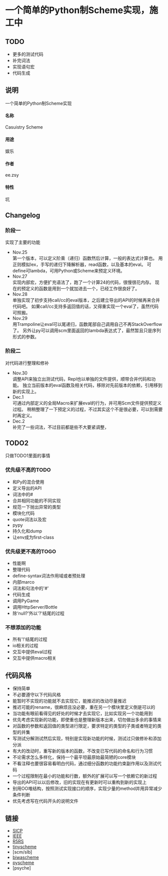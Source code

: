 一个简单的Python制Scheme实现，施工中
====================================

TODO
------
* 更多的测试代码
* 补完词法
* 实现语句宏
* 代码生成

说明
-----
一个简单的Python制Scheme实现

#### 名称
Casuistry Scheme

#### 用途
娱乐

#### 作者
ee.zsy

#### 特性
坑

Changelog
----------
### 阶段一
实现了主要的功能

* Nov.25  
  第一个版本，可以定义阶乘（递归）函数然后计算，一般的表达式计算也。
  用正则模拟lex，手写的递归下降解析器，read函数，以及基本的eval。
  可define可lambda，可用Python或Scheme来预定义环境。
* Nov.27  
  实现内部宏，方便扩充语法了，跑了一个计算24的代码，很慢很花内存。
  现在的预定义的函数是用到一个就加进去一个，已经工作很良好了。
* Nov.28  
  单独实现了初步支持call/cc的eval版本，之后建立导出的API的时候再来合并代码吧。
  如果call/cc支持多返回值的话，又得重实现一个eval了，虽然代码可照搬。
* Nov.29  
  用Trampoline让eval可以尾递归，函数尾部自己调用自己不再StackOverflow了。
  另外让py可以调用scm里面返回的lambda表达式了，最然暂且只是序列形式的参数。

### 阶段二
对代码进行整理和修补

* Nov.30  
  调整API来独立出测试代码，Repl也以单独的文件提供，顺带合并代码和功能。
  独立当前版本的eval函数及相关代码，移除对先前版本的依赖，引用移到新的实现上。
* Dec.1  
  可通过内部定义的全局Macro来扩展eval的行为，并可用Scm文件提供预定义过程。
  稍稍整理了一下预定义的过程，不过其实这个不是很必要，可以到需要时再定义。
* Dec.2  
  补完了一些词法，不过目前都是些不大要紧调整，

TODO2
------
只做TODO1里面的事情

### 优先级不高的TODO
* 和Py的混合使用
* 定义导出的API
* 词法中的#
* 合并相同功能的不同实现
* 规范一下抛出异常的类型
* 模块化代码
* quote词法以及宏
* pypy
* 持久化和dump
* 让env成为first-class

### 优先级更不高的TOGO
* 性能啊
* 整理代码
* define-syntax词法作用域或者预处理
* 内部marco
* 词法和句法中的'#'
* 代码生成
* 调用PyGame
* 调用HttpServer/Bottle
* 除‘null?’外以'?'结尾的过程

### 不想添加的功能
* 所有'!'结尾的过程
* io相关的过程
* 交互中提供eval过程
* 交互中提供macro相关

代码风格
----------
* 保持简单
* 不必要遵守以下代码风格
* 能暂时不实现的功能就不去实现它，能推迟的改动尽量推迟
* 推迟可能的rename，很麻烦且没必要，重在另一个模块里定义倒是可以的
* 当功能有眼前看得见的好处的时候才去实现它，比如实现另一个功能用到
* 优先考虑实现新的功能，即使重也是整理新版本出来，切勿做出多余的事情来
* 对函数的参数和返回值的类型进行限定，要求特定的类型的子类或者特定的类型的并集
* 写测试分解测试然后实现，特别是实现新功能的时候，测试过只做修补和添加分派
* 有大的改动时，重写新的版本的函数，不改变已写代码的命名和行为习惯
* 不论需求怎么多样化，保持一个最平坦最原始最简陋的core模块
* 不看注释也要很容易看明白代码，通过细分函数的功能约束副作用以及测试代码
* 一个过程限制在最小的功能和行数，额外的扩展可以写一个依赖它的新过程
* 导出的API可以以后修改，旧的实现在有更新时可以重构到新的实现上
* 别用OO堆结构，按照测试实现接口的顺序，实现少量的method并用异常减少条件判断
* 优先考虑写在代码开头的说明文件

链接
-----
* [SICP](http://mitpress.mit.edu/sicp/full-text/book/book.html)
* [IEEE](http://www.ieee.org/index.html)
* [R5RS](http://schemers.org/Documents/Standards/R5RS/)
* [tinyscheme](http://tinyscheme.sourceforge.net/)
* [scm/slb]
* [biwascheme](http://www.biwascheme.org/)
* [pyscheme](https://hkn.eecs.berkeley.edu/~dyoo/python/pyscheme/)
* [psyche]
